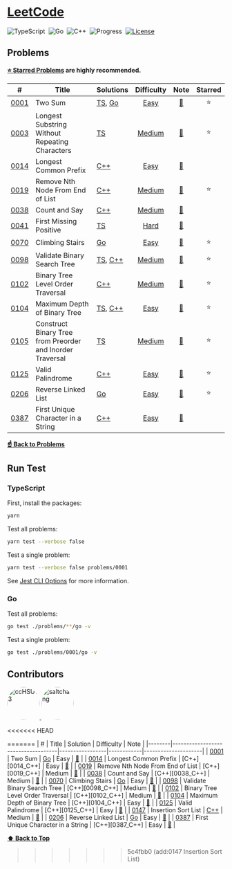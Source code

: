 # [LeetCode](https://leetcode.com/problemset/all)

![TypeScript](https://img.shields.io/badge/language-TypeScript-3178c6)&nbsp;
![Go](https://img.shields.io/badge/language-Go-007d9c)&nbsp;
![C++](https://img.shields.io/badge/language-C++-004283)&nbsp;
![Progress](https://img.shields.io/badge/progess-13%20%2F%202082-sucess)&nbsp;
[![License](https://img.shields.io/badge/license-MIT-a31f34)](./LICENSE)

## Problems

**[:star: Starred Problems](https://leetcode.com/list/xoqag3yj) are highly recommended.**

|   #    | Title                                                     | Solutions                      | Difficulty |        Note         | Starred |
|:------:|-----------------------------------------------------------|--------------------------------|:----------:|:-------------------:|:-------:|
| [0001] | Two Sum                                                   | [TS][0001_ts], [Go][0001_go]   |   [Easy]   | [:memo:][0001_note] | :star:  |
| [0003] | Longest Substring Without Repeating Characters            | [TS][0003_ts]                  |  [Medium]  | [:memo:][0003_note] | :star:  |
| [0014] | Longest Common Prefix                                     | [C++][0014_cpp]                |   [Easy]   | [:memo:][0014_note] |         |
| [0019] | Remove Nth Node From End of List                          | [C++][0019_cpp]                |  [Medium]  | [:memo:][0019_note] | :star:  |
| [0038] | Count and Say                                             | [C++][0038_cpp]                |  [Medium]  | [:memo:][0038_note] |         |
| [0041] | First Missing Positive                                    | [TS][0041_ts]                  |   [Hard]   | [:memo:][0041_note] |         |
| [0070] | Climbing Stairs                                           | [Go][0070_go]                  |   [Easy]   | [:memo:][0070_note] | :star:  |
| [0098] | Validate Binary Search Tree                               | [TS][0098_ts], [C++][0098_cpp] |  [Medium]  | [:memo:][0098_note] | :star:  |
| [0102] | Binary Tree Level Order Traversal                         | [C++][0102_cpp]                |  [Medium]  | [:memo:][0102_note] | :star:  |
| [0104] | Maximum Depth of Binary Tree                              | [TS][0104_ts], [C++][0104_cpp] |   [Easy]   | [:memo:][0104_note] | :star:  |
| [0105] | Construct Binary Tree from Preorder and Inorder Traversal | [TS][0105_ts]                  |  [Medium]  | [:memo:][0105_note] | :star:  |
| [0125] | Valid Palindrome                                          | [C++][0125_cpp]                |   [Easy]   | [:memo:][0125_note] | :star:  |
| [0206] | Reverse Linked List                                       | [Go][0206_go]                  |   [Easy]   | [:memo:][0206_note] | :star:  |
| [0387] | First Unique Character in a String                        | [C++][0387_cpp]                |   [Easy]   | [:memo:][0387_note] |         |

[**:point_up: Back to Problems**](#problems)

## Run Test

### TypeScript

First, install the packages:

```bash
yarn
```

Test all problems:

```bash
yarn test --verbose false
```

Test a single problem:

```bash
yarn test --verbose false problems/0001
```

See [Jest CLI Options](https://jestjs.io/docs/cli#--verbose) for more information.

### Go

Test all problems:

```bash
go test ./problems/**/go -v
```

Test a single problem:

```bash
go test ./problems/0001/go -v
```

## Contributors

<a href="https://github.com/ccHSU13">
    <img
      src="https://avatars.githubusercontent.com/u/86006022"
      alt="ccHSU13"
      width="75px"
      style="border-radius:50%;"
    >
</a>
<a href="https://github.com/saltchang">
    <img
      src="https://avatars.githubusercontent.com/u/44324205"
      alt="saltchang"
      width="75px"
      style="border-radius:50%;"
    >
</a>

<!-- Cheat Sheet -->

[github emoji cheat sheet]: https://github.com/ikatyang/emoji-cheat-sheet/blob/master/README.md

<<<<<<< HEAD
<!-- Difficulty -->

[easy]: https://leetcode.com/problemset/all/?difficulty=EASY
[medium]: https://leetcode.com/problemset/all/?difficulty=MEDIUM
[hard]: https://leetcode.com/problemset/all/?difficulty=HARD
=======
| #      | Title                              | Solution        | Difficulty | Note                |
|--------|------------------------------------|-----------------|------------|---------------------|
| [0001] | Two Sum                            | [Go][0001_Go]   | Easy       | [:memo:][0001_Note] |
| [0014] | Longest Common Prefix              | [C++][0014_C++] | Easy       | [:memo:][0014_Note] |
| [0019] | Remove Nth Node From End of List   | [C++][0019_C++] | Medium     | [:memo:][0019_Note] |
| [0038] | Count and Say                      | [C++][0038_C++] | Medium     | [:memo:][0038_Note] |
| [0070] | Climbing Stairs                    | [Go][0070_Go]   | Easy       | [:memo:][0070_Note] |
| [0098] | Validate Binary Search Tree        | [C++][0098_C++] | Medium     | [:memo:][0098_Note] |
| [0102] | Binary Tree Level Order Traversal  | [C++][0102_C++] | Medium     | [:memo:][0102_Note] |
| [0104] | Maximum Depth of Binary Tree       | [C++][0104_C++] | Easy       | [:memo:][0104_Note] |
| [0125] | Valid Palindrome                   | [C++][0125_C++] | Easy       | [:memo:][0125_Note] |
| [0147] | Insertion Sort List                | [C++][0147_C++] | Medium     | [:memo:][0147_Note] |
| [0206] | Reverse Linked List                | [Go][0206_Go]   | Easy       | [:memo:][0206_Note] |
| [0387] | First Unique Character in a String | [C++][0387_C++] | Easy       | [:memo:][0387_Note] |

[**:arrow_up: Back to Top**](#leetcode)
>>>>>>> 5c4fbb0 (add:0147 Insertion Sort List)

<!-- 0001 -->

[0001]: https://leetcode.com/problems/two-sum
[0001_note]: ./problems/0001/README.md#:memo:-note
[0001_ts]: ./problems/0001/ts/two_sum.ts
[0001_go]: ./problems/0001/go/two_sum.go

<!-- 0003 -->

[0003]: https://leetcode.com/problems/longest-substring-without-repeating-characters
[0003_note]: ./problems/0003/README.md#:memo:-note
[0003_ts]: ./problems/0003/ts/longest_substring_without_repeating_characters.ts

<!-- 0014 -->

[0014]: https://leetcode.com/problems/longest-common-prefix
[0014_note]: ./problems/0014/README.md#:memo:-note
[0014_cpp]: ./problems/0014/cpp/longest_common_prefix.cpp

<!-- 0019 -->

[0019]: https://leetcode.com/problems/remove-nth-node-from-end-of-list
[0019_note]: ./problems/0019/README.md#:memo:-note
[0019_cpp]: ./problems/0019/cpp/remove_nth_node_from_end_of_list.cpp

<!-- 0038 -->

[0038]: https://leetcode.com/problems/count-and-say
[0038_note]: ./problems/0038/README.md#:memo:-note
[0038_cpp]: ./problems/0038/cpp/count_and_say.cpp

<!-- 0041 -->

[0041]: https://leetcode.com/problems/first-missing-positive
[0041_note]: ./problems/0041/README.md#:memo:-note
[0041_ts]: ./problems/0041/ts/first_missing_positive.ts

<!-- 0070 -->

[0070]: https://leetcode.com/problems/climbing-stairs
[0070_note]: ./problems/0070/README.md#:memo:-note
[0070_go]: ./problems/0070/go/climbing_stairs.go

<!-- 0098 -->

[0098]: https://leetcode.com/problems/validate-binary-search-tree
[0098_note]: ./problems/0098/README.md#:memo:-note
[0098_ts]: ./problems/0098/ts/validate_binary_search_tree.ts
[0098_cpp]: ./problems/0098/cpp/validate_binary_search_tree.cpp

<!-- 0102 -->

[0102]: https://leetcode.com/problems/binary-tree-level-order-traversal
[0102_note]: ./problems/0102/README.md#:memo:-note
[0102_cpp]: ./problems/0102/cpp/binary_tree_level_order_traversal.cpp

<!-- 0104 -->

[0104]: https://leetcode.com/problems/maximum-depth-of-binary-tree
[0104_note]: ./problems/0104/README.md#:memo:-note
[0104_ts]: ./problems/0104/ts/maximum_depth_of_binary_tree.ts
[0104_cpp]: ./problems/0104/cpp/maximum_depth_of_binary_tree.cpp

<!-- 0105 -->

[0105]: https://leetcode.com/problems/construct-binary-tree-from-preorder-and-inorder-traversal
[0105_note]: ./problems/0105/README.md#:memo:-note
[0105_ts]: ./problems/0105/ts/construct_binary_tree_from_preorder_and_inorder_traversal.ts

<!-- 0125 -->

[0125]: https://leetcode.com/problems/valid-palindrome
[0125_note]: ./problems/0125/README.md#:memo:-note
[0125_cpp]: ./problems/0125/cpp/valid_palindrome.cpp

<!-- 0147 -->
[0147]: https://leetcode.com/problems/insertion-sort-list
[0147_Note]: ./problem/0147/README.md#:memo:-note
[0147_C++]: ./problem/0147/insertion_sort_list.cpp

<!-- 0206 -->

[0206]: https://leetcode.com/problems/reverse-linked-list
[0206_note]: ./problems/0206/README.md#:memo:-note
[0206_go]: ./problems/0206/go/reverse_linked_list.go

<!-- 0387 -->

[0387]: https://leetcode.com/problems/first-unique-character-in-a-string
[0387_note]: ./problems/0387/README.md#:memo:-note
[0387_cpp]: ./problems/0387/cpp/first_unique_character_in_a_string.cpp
